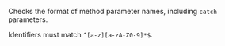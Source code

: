 
Checks the format of method parameter names, including `catch` parameters.

Identifiers must match `^[a-z][a-zA-Z0-9]*$`.
